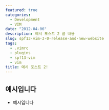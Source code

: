 ```yaml
---
featured: true
categories:
  - Development
  - VIM
date: "2012-04-06"
description: 예시 포스트 2 글 내용
slug: spf13-vim-3-0-release-and-new-website
tags:
  - .vimrc
  - plugins
  - spf13-vim
  - vim
title: 예시 포스트 2!
---
```


## 예시입니다

- 예시입니다
